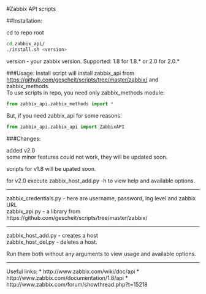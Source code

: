 #Zabbix API scripts

##Installation:

cd to repo root<br/>
```bash
cd zabbix_api/
./install.sh <version>
```
version - your zabbix version. Supported: 1.8 for 1.8.* or 2.0 for 2.0.*

###Usage:
Install script will install zabbix_api from https://github.com/gescheit/scripts/tree/master/zabbix/ and zabbix_methods.<br/>
To use scripts in repo, you need only zabbix_methods module:<br/>
```python
from zabbix_api.zabbix_methods import *
```
But, if you need zabbix_api for some reasons:
```python
from zabbix_api.zabbix_api import ZabbixAPI
```

###Changes:

added v2.0<br/>
some minor features could not work, they will be updated soon.<br/>

scripts for v1.8 will be upated soon.<br/>

for v2.0 execute zabbix_host_add.py -h to view help and available options.

<hr>
zabbix_credentials.py - here are username, password, log level and zabbix URL<br/>
zabbix_api.py - a library from https://github.com/gescheit/scripts/tree/master/zabbix/
<hr>
zabbix_host_add.py - creates a host<br/>
zabbix_host_del.py - deletes a host.

Run them both without any arguments to view usage and available options.

<hr>
Useful links:
* http://www.zabbix.com/wiki/doc/api
* http://www.zabbix.com/documentation/1.8/api
* http://www.zabbix.com/forum/showthread.php?t=15218
